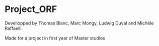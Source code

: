 # Project_ORF
Devellopped by Thomas Blanc, Marc Mongy, Ludwig Duval and Michèle Raffaelli.
 

Made for a project in first year of Master studies
